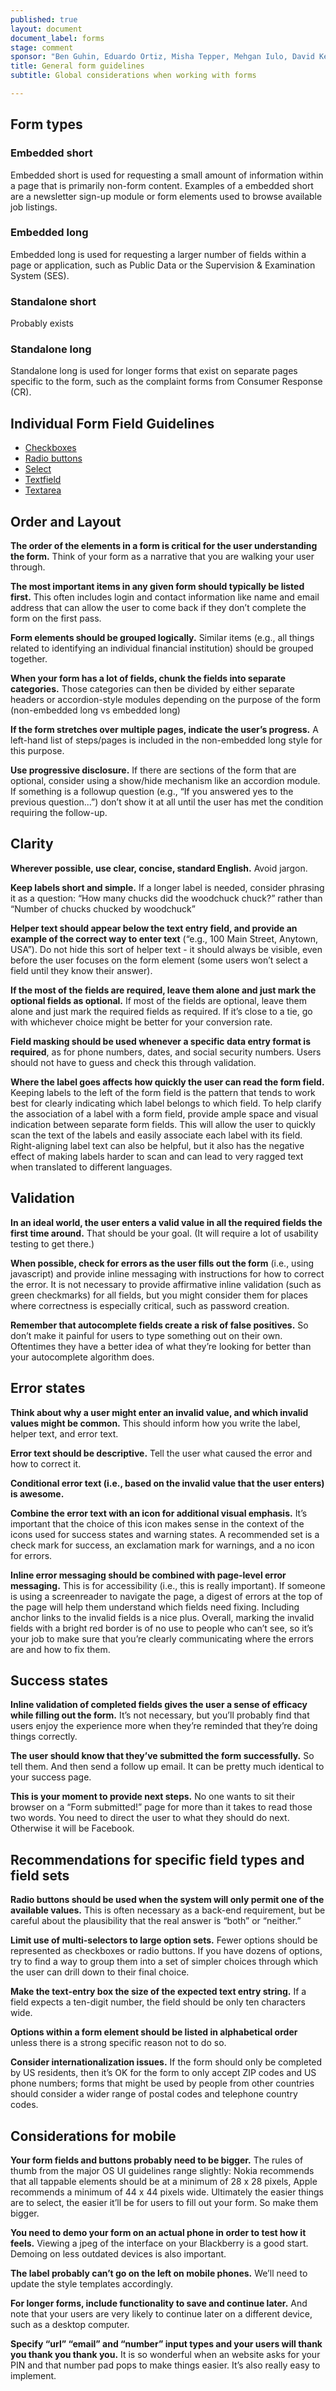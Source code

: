 ```yaml
---
published: true
layout: document
document_label: forms
stage: comment
sponsor: "Ben Guhin, Eduardo Ortiz, Misha Tepper, Mehgan Iulo, David Kennedy"
title: General form guidelines
subtitle: Global considerations when working with forms

---
```


## Form types

### Embedded short
Embedded short is used for requesting a small amount of information within a page that is primarily non-form content. Examples of a embedded short are a newsletter sign-up module or form elements used to browse available job listings.

### Embedded long
Embedded long is used for requesting a larger number of fields within a page or application, such as Public Data or the Supervision & Examination System (SES). 

### Standalone short
Probably exists 

### Standalone long
Standalone long is used for longer forms that exist on separate pages specific to the form, such as the complaint forms from Consumer Response (CR).

## Individual Form Field Guidelines

* [Checkboxes](checkboxes.html)
* [Radio buttons](radio-buttons.html)
* [Select](select.html)
* [Textfield](textfield.html)
* [Textarea](textarea.html)


## Order and Layout

**The order of the elements in a form is critical for the user understanding the form.** Think of your form as a narrative that you are walking your user through.

**The most important items in any given form should typically be listed first.** This often includes login and contact information like name and email address that can allow the user to come back if they don’t complete the form on the first pass.

**Form elements should be grouped logically.** Similar items (e.g., all things related to identifying an individual financial institution) should be grouped together.

**When your form has a lot of fields, chunk the fields into separate categories.** Those categories can then be divided by either separate headers or accordion-style modules depending on the purpose of the form (non-embedded long vs embedded long)

**If the form stretches over multiple pages, indicate the user’s progress.** A left-hand list of steps/pages is included in the non-embedded long style for this purpose.

**Use progressive disclosure.** If there are sections of the form that are optional, consider using a show/hide mechanism like an accordion module. If something is a followup question (e.g., “If you answered yes to the previous question...”) don’t show it at all until the user has met the condition requiring the follow-up.


## Clarity

**Wherever possible, use clear, concise, standard English.** Avoid jargon.

**Keep labels short and simple.** If a longer label is needed, consider phrasing it as a  question: “How many chucks did the woodchuck chuck?” rather than “Number of chucks chucked by woodchuck”

**Helper text should appear below the text entry field, and provide an example of the correct way to enter text** (“e.g., 100 Main Street, Anytown, USA”). Do not hide this sort of helper text - it should always be visible, even before the user focuses on the form element (some users won’t select a field until they know their answer).

**If the most of the fields are required, leave them alone and just mark the optional fields as optional.** If most of the fields are optional, leave them alone and just mark the required fields as required. If it’s close to a tie, go with whichever choice might be better for your conversion rate.

**Field masking should be used whenever a specific data entry format is required**, as for phone numbers, dates, and social security numbers. Users should not have to guess and check this through validation.

**Where the label goes affects how quickly the user can read the form field.** Keeping labels to the left of the form field is the pattern that tends to work best for clearly indicating which label belongs to which field. To help clarify the association of a label with a form field, provide ample space and visual indication between separate form fields. This will allow the user to quickly scan the text of the labels and easily associate each label with its field. Right-aligning label text can also be helpful, but it also has the negative effect of making labels harder to scan and can lead to very ragged text when translated to different languages.


## Validation

**In an ideal world, the user enters a valid value in all the required fields the first time around.** That should be your goal. (It will require a lot of usability testing to get there.) 

**When possible, check for errors as the user fills out the form** (i.e., using javascript) and provide inline messaging with instructions for how to correct the error. It is not necessary to provide affirmative inline validation (such as green checkmarks) for all fields, but you might consider them for places where correctness is especially critical, such as password creation.

**Remember that autocomplete fields create a risk of false positives.** So don’t make it painful for users to type something out on their own. Oftentimes they have a better idea of what they’re looking for better than your autocomplete algorithm does.


## Error states

**Think about why a user might enter an invalid value, and which invalid values might be common.** This should inform how you write the label, helper text, and error text.

**Error text should be descriptive.** Tell the user what caused the error and how to correct it.

**Conditional error text (i.e., based on the invalid value that the user enters) is awesome.** 

**Combine the error text with an icon for additional visual emphasis.** It’s important that the choice of this icon makes sense in the context of the icons used for success states and warning states. A recommended set is a check mark for success, an exclamation mark for warnings, and a no icon for errors.

**Inline error messaging should be combined with page-level error messaging.** This is for accessibility (i.e., this is really important). If someone is using a screenreader to navigate the page, a digest of errors at the top of the page will help them understand which fields need fixing. Including anchor links to the invalid fields is a nice plus. Overall, marking the invalid fields with a bright red border is of no use to people who can’t see, so it’s your job to make sure that you’re clearly communicating where the errors are and how to fix them.


## Success states

**Inline validation of completed fields gives the user a sense of efficacy while filling out the form.** It’s not necessary, but you’ll probably find that users enjoy the experience more when they’re reminded that they’re doing things correctly.

**The user should know that they’ve submitted the form successfully.** So tell them. And then send a follow up email. It can be pretty much identical to your success page.

**This is your moment to provide next steps.** No one wants to sit their browser on a “Form submitted!” page for more than it takes to read those two words. You need to direct the user to what they should do next. Otherwise it will be Facebook.


## Recommendations for specific field types and field sets

**Radio buttons should be used when the system will only permit one of the available values.** This is often necessary as a back-end requirement, but be careful about the plausibility that the real answer is “both” or “neither.”

**Limit use of multi-selectors to large option sets.** Fewer options should be represented as checkboxes or radio buttons. If you have dozens of options, try to find a way to group them into a set of simpler choices through which the user can drill down to their final choice.

**Make the text-entry box the size of the expected text entry string.**  If a field expects a ten-digit number, the field should be only ten characters wide. 

**Options within a form element should be listed in alphabetical order** unless there is a strong specific reason not to do so. 

**Consider internationalization issues.** If the form should only be completed by US residents, then it’s OK for the form to only accept ZIP codes and US phone numbers; forms that might be used by people from other countries should consider a wider range of postal codes and telephone country codes. 


## Considerations for mobile

**Your form fields and buttons probably need to be bigger.** The rules of thumb from the major OS UI guidelines range slightly: Nokia recommends that all tappable elements should be at a minimum of 28 x 28 pixels, Apple recommends a minimum of 44 x 44 pixels wide. Ultimately the easier things are to select, the easier it’ll be for users to fill out your form. So make them bigger.

**You need to demo your form on an actual phone in order to test how it feels.** Viewing a jpeg of the interface on your Blackberry is a good start. Demoing on less outdated devices is also important.

**The label probably can’t go on the left on mobile phones.** We’ll need to update the style templates accordingly.

**For longer forms, include functionality to save and continue later.** And note that your users are very likely to continue later on a different device, such as a desktop computer.

**Specify “url” “email” and “number” input types and your users will thank you thank you thank you.** It is so wonderful when an website asks for your PIN and that number pad pops to make things easier. It’s also really easy to implement.








